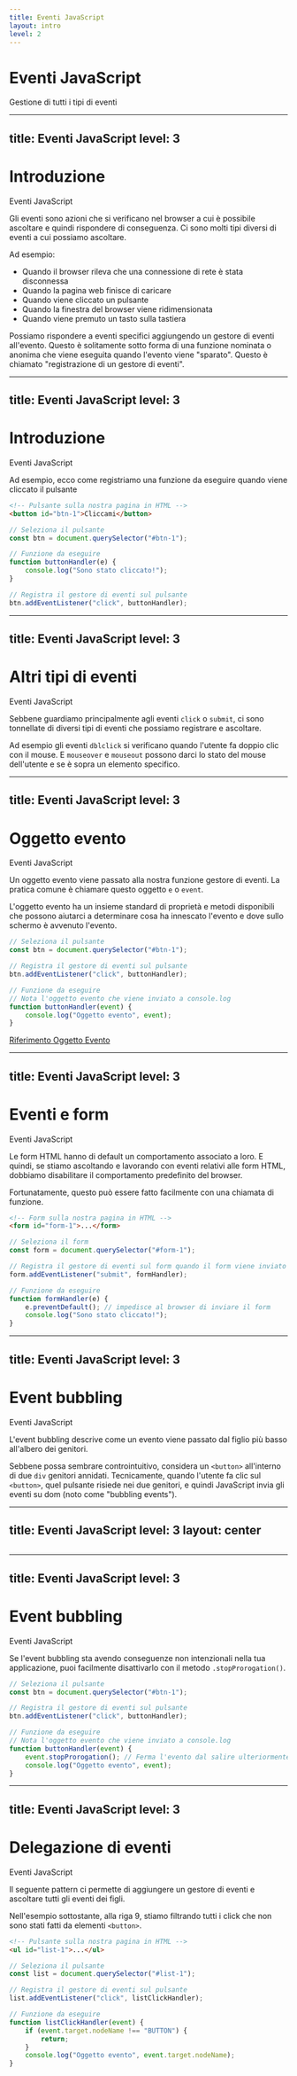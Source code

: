 ```yaml
---
title: Eventi JavaScript
layout: intro
level: 2
---
```


# Eventi JavaScript
Gestione di tutti i tipi di eventi


---
title: Eventi JavaScript
level: 3
---

# Introduzione 
Eventi JavaScript 

Gli eventi sono azioni che si verificano nel browser a cui è possibile ascoltare e quindi rispondere di conseguenza. Ci sono molti tipi diversi di eventi a cui possiamo ascoltare.

Ad esempio: 

* Quando il browser rileva che una connessione di rete è stata disconnessa 
* Quando la pagina web finisce di caricare 
* Quando viene cliccato un pulsante 
* Quando la finestra del browser viene ridimensionata 
* Quando viene premuto un tasto sulla tastiera 

Possiamo rispondere a eventi specifici aggiungendo un gestore di eventi all'evento. Questo è solitamente sotto forma di una funzione nominata o anonima che viene eseguita quando l'evento viene "sparato". Questo è chiamato "registrazione di un gestore di eventi". 


---
title: Eventi JavaScript
level: 3
---

# Introduzione 
Eventi JavaScript 

Ad esempio, ecco come registriamo una funzione da eseguire quando viene cliccato il pulsante

```html
<!-- Pulsante sulla nostra pagina in HTML -->
<button id="btn-1">Cliccami</button>

```

```js
// Seleziona il pulsante
const btn = document.querySelector("#btn-1");

// Funzione da eseguire 
function buttonHandler(e) {
    console.log("Sono stato cliccato!");
}

// Registra il gestore di eventi sul pulsante
btn.addEventListener("click", buttonHandler);
```



---
title: Eventi JavaScript
level: 3
---

# Altri tipi di eventi 
Eventi JavaScript 

Sebbene guardiamo principalmente agli eventi `click` o `submit`, ci sono tonnellate di diversi tipi di eventi che possiamo registrare e ascoltare. 

Ad esempio gli eventi `dblclick` si verificano quando l'utente fa doppio clic con il mouse. E `mouseover` e `mouseout` possono darci lo stato del mouse dell'utente e se è sopra un elemento specifico. 



---
title: Eventi JavaScript
level: 3
---

# Oggetto evento
Eventi JavaScript 

Un oggetto evento viene passato alla nostra funzione gestore di eventi. La pratica comune è chiamare questo oggetto `e` o `event`.

L'oggetto evento ha un insieme standard di proprietà e metodi disponibili che possono aiutarci a determinare cosa ha innescato l'evento e dove sullo schermo è avvenuto l'evento.  

```js
// Seleziona il pulsante
const btn = document.querySelector("#btn-1");

// Registra il gestore di eventi sul pulsante
btn.addEventListener("click", buttonHandler);

// Funzione da eseguire 
// Nota l'oggetto evento che viene inviato a console.log
function buttonHandler(event) {
    console.log("Oggetto evento", event);
}
```

[Riferimento Oggetto Evento](https://developer.mozilla.org/it/docs/Web/API/Event)



---
title: Eventi JavaScript
level: 3
---

# Eventi e form
Eventi JavaScript 

Le form HTML hanno di default un comportamento associato a loro. E quindi, se stiamo ascoltando e lavorando con eventi relativi alle form HTML, dobbiamo disabilitare il comportamento predefinito del browser. 

Fortunatamente, questo può essere fatto facilmente con una chiamata di funzione. 


```html
<!-- Form sulla nostra pagina in HTML -->
<form id="form-1">...</form>

```

```js
// Seleziona il form
const form = document.querySelector("#form-1");

// Registra il gestore di eventi sul form quando il form viene inviato
form.addEventListener("submit", formHandler);

// Funzione da eseguire 
function formHandler(e) {
    e.preventDefault(); // impedisce al browser di inviare il form
    console.log("Sono stato cliccato!");
}


```


---
title: Eventi JavaScript
level: 3
---

# Event bubbling
Eventi JavaScript 

L'event bubbling descrive come un evento viene passato dal figlio più basso all'albero dei genitori.

Sebbene possa sembrare controintuitivo, considera un `<button>` all'interno di due `div` genitori annidati. Tecnicamente, quando l'utente fa clic sul `<button>`, quel pulsante risiede nei due genitori, e quindi JavaScript invia gli eventi su dom (noto come "bubbling events").



---
title: Eventi JavaScript
level: 3
layout: center
---

<img src="/internet/images/slides/javascript/events/bubbling.png" alt="" />



---
title: Eventi JavaScript
level: 3
---

# Event bubbling
Eventi JavaScript 

Se l'event bubbling sta avendo conseguenze non intenzionali nella tua applicazione, puoi facilmente disattivarlo con il metodo `.stopProrogation()`. 


```js
// Seleziona il pulsante
const btn = document.querySelector("#btn-1");

// Registra il gestore di eventi sul pulsante
btn.addEventListener("click", buttonHandler);

// Funzione da eseguire 
// Nota l'oggetto evento che viene inviato a console.log
function buttonHandler(event) {
    event.stopProrogation(); // Ferma l'evento dal salire ulteriormente
    console.log("Oggetto evento", event);
}
```




---
title: Eventi JavaScript
level: 3
---

# Delegazione di eventi
Eventi JavaScript 

Il seguente pattern ci permette di aggiungere un gestore di eventi e ascoltare tutti gli eventi dei figli. 

Nell'esempio sottostante, alla riga 9, stiamo filtrando tutti i click che non sono stati fatti da elementi `<button>`.

```html
<!-- Pulsante sulla nostra pagina in HTML -->
<ul id="list-1">...</ul>

```

```js
// Seleziona il pulsante
const list = document.querySelector("#list-1");

// Registra il gestore di eventi sul pulsante
list.addEventListener("click", listClickHandler);

// Funzione da eseguire 
function listClickHandler(event) {
    if (event.target.nodeName !== "BUTTON") { 
        return; 
    }
    console.log("Oggetto evento", event.target.nodeName);
}
```